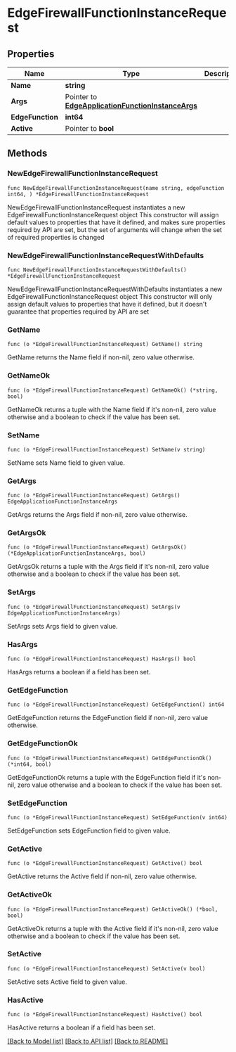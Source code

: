 # EdgeFirewallFunctionInstanceRequest

## Properties

Name | Type | Description | Notes
------------ | ------------- | ------------- | -------------
**Name** | **string** |  | 
**Args** | Pointer to [**EdgeApplicationFunctionInstanceArgs**](EdgeApplicationFunctionInstanceArgs.md) |  | [optional] 
**EdgeFunction** | **int64** |  | 
**Active** | Pointer to **bool** |  | [optional] 

## Methods

### NewEdgeFirewallFunctionInstanceRequest

`func NewEdgeFirewallFunctionInstanceRequest(name string, edgeFunction int64, ) *EdgeFirewallFunctionInstanceRequest`

NewEdgeFirewallFunctionInstanceRequest instantiates a new EdgeFirewallFunctionInstanceRequest object
This constructor will assign default values to properties that have it defined,
and makes sure properties required by API are set, but the set of arguments
will change when the set of required properties is changed

### NewEdgeFirewallFunctionInstanceRequestWithDefaults

`func NewEdgeFirewallFunctionInstanceRequestWithDefaults() *EdgeFirewallFunctionInstanceRequest`

NewEdgeFirewallFunctionInstanceRequestWithDefaults instantiates a new EdgeFirewallFunctionInstanceRequest object
This constructor will only assign default values to properties that have it defined,
but it doesn't guarantee that properties required by API are set

### GetName

`func (o *EdgeFirewallFunctionInstanceRequest) GetName() string`

GetName returns the Name field if non-nil, zero value otherwise.

### GetNameOk

`func (o *EdgeFirewallFunctionInstanceRequest) GetNameOk() (*string, bool)`

GetNameOk returns a tuple with the Name field if it's non-nil, zero value otherwise
and a boolean to check if the value has been set.

### SetName

`func (o *EdgeFirewallFunctionInstanceRequest) SetName(v string)`

SetName sets Name field to given value.


### GetArgs

`func (o *EdgeFirewallFunctionInstanceRequest) GetArgs() EdgeApplicationFunctionInstanceArgs`

GetArgs returns the Args field if non-nil, zero value otherwise.

### GetArgsOk

`func (o *EdgeFirewallFunctionInstanceRequest) GetArgsOk() (*EdgeApplicationFunctionInstanceArgs, bool)`

GetArgsOk returns a tuple with the Args field if it's non-nil, zero value otherwise
and a boolean to check if the value has been set.

### SetArgs

`func (o *EdgeFirewallFunctionInstanceRequest) SetArgs(v EdgeApplicationFunctionInstanceArgs)`

SetArgs sets Args field to given value.

### HasArgs

`func (o *EdgeFirewallFunctionInstanceRequest) HasArgs() bool`

HasArgs returns a boolean if a field has been set.

### GetEdgeFunction

`func (o *EdgeFirewallFunctionInstanceRequest) GetEdgeFunction() int64`

GetEdgeFunction returns the EdgeFunction field if non-nil, zero value otherwise.

### GetEdgeFunctionOk

`func (o *EdgeFirewallFunctionInstanceRequest) GetEdgeFunctionOk() (*int64, bool)`

GetEdgeFunctionOk returns a tuple with the EdgeFunction field if it's non-nil, zero value otherwise
and a boolean to check if the value has been set.

### SetEdgeFunction

`func (o *EdgeFirewallFunctionInstanceRequest) SetEdgeFunction(v int64)`

SetEdgeFunction sets EdgeFunction field to given value.


### GetActive

`func (o *EdgeFirewallFunctionInstanceRequest) GetActive() bool`

GetActive returns the Active field if non-nil, zero value otherwise.

### GetActiveOk

`func (o *EdgeFirewallFunctionInstanceRequest) GetActiveOk() (*bool, bool)`

GetActiveOk returns a tuple with the Active field if it's non-nil, zero value otherwise
and a boolean to check if the value has been set.

### SetActive

`func (o *EdgeFirewallFunctionInstanceRequest) SetActive(v bool)`

SetActive sets Active field to given value.

### HasActive

`func (o *EdgeFirewallFunctionInstanceRequest) HasActive() bool`

HasActive returns a boolean if a field has been set.


[[Back to Model list]](../README.md#documentation-for-models) [[Back to API list]](../README.md#documentation-for-api-endpoints) [[Back to README]](../README.md)


